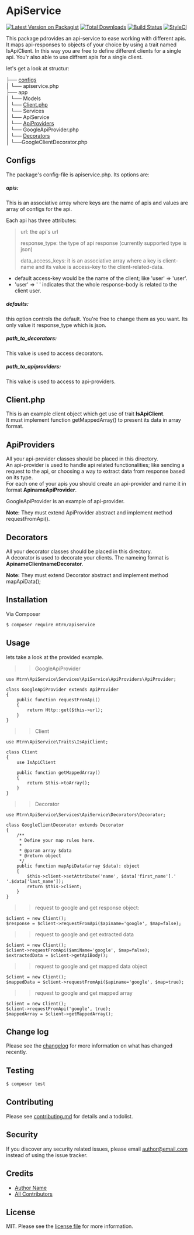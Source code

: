 # ApiService

[![Latest Version on Packagist][ico-version]][link-packagist]
[![Total Downloads][ico-downloads]][link-downloads]
[![Build Status][ico-travis]][link-travis]
[![StyleCI][ico-styleci]][link-styleci]

This package pdrovides an api-service to ease working with different apis.
It maps api-responses to objects of your choice by using a trait named IsApiClient. In this way you are free to define different clients for a single api. You'r also able to use diffrent apis for a single client.

let's get a look at structur:  

├── [configs](#configs)  
│   └── apiservice.php  
├── app  
│   └── Models  
│       └── [Client.php](#clients)  
│   └── Services  
│       └── ApiService  
│           └── [ApiProviders](#apiProviders)  
│               └── GoogleApiProvider.php  
│           └── [Decorators](#decorators)  
│               └──GoogleClientDecorator.php  


## Configs

The package's config-file is apiservice.php. Its options are:  

##### apis:  
This is an associative array where keys are the name of apis and values are array of configs for the api.  

Each api has three attributes:  

> url: the api's url  
>
> response_type: the type of api response (currently supported type is json)  
>
> data_access_keys: it is an associative array where a key is client-name and its value is access-key to the client-related-data.  

* default access-key would be the name of the client; like 'user' => 'user'.  
* 'user' => ' ' indicates that the whole response-body is related to the client user.  

##### defaults: 
this option controls the default. You're free to change them as you want. Its only value it response_type which is json.  

##### path_to_decorators: 
This value is used to access decorators.  

##### path_to_apiproviders:
This value is used to access to api-providers.  


## Client.php

This is an example client object which get use of trait **IsApiClient**.  
It must implement function getMappedArray() to present its data in array format.  

## ApiProviders

All your api-provider classes should be placed in this directory.  
An api-provider is used to handle api related functionalities; like sending a request to the api, or choosing a way to extract data from response based on its type.  
For each one of your apis you should create an api-provider and name it in format **ApinameApiProvider**.  

GoogleApiProvider is an example of api-provider.  

**Note:** They must extend ApiProvider abstract and implement method requestFromApi().  

## Decorators

All your decorator classes should be placed in this directory.  
A decorator is used to decorate your clients. The nameing format is **ApinameClientnameDecorator**.  

**Note:** They must extend Decorator abstract and implement method mapApiData();  



## Installation

Via Composer

``` bash
$ composer require mtrn/apiservice
```

## Usage

lets take a look at the provided example.

>> GoogleApiProvider
    
    use Mtrn\ApiService\Services\ApiService\ApiProviders\ApiProvider;

    class GoogleApiProvider extends ApiProvider
    {
        public function requestFromApi()
        {
            return Http::get($this->url); 
        }
    }


>> Client 

    use Mtrn\ApiService\Traits\IsApiClient;

    class Client
    {
        use IsApiClient

        public function getMappedArray()
        {
            return $this->toArray();
        }
    }

>> Decorator 

    use Mtrn\ApiService\Services\ApiService\Decorators\Decorator;

    class GoogleClientDecorator extends Decorator
    {
        /**
         * Define your map rules here.
         *
         * @param array $data
         * @return object
         */
        public function mapApiData(array $data): object
        {
            $this->client->setAttribute('name', $data['first_name'].' '.$data['last_name']);
            return $this->client;
        }
    }


>> request to google and get response object:

    $client = new Client();
    $response = $client->requestFromApi($apiname='google', $map=false);

>> request to google and get extracted data

    $client = new Client();
    $client->requestFromApi($amiName='google', $map=false);
    $extractedData = $client->getApiBody();

>> request to google and get mapped data object

    $client = new Client();
    $mappedData = $client->requestFromApi($apiname='google', $map=true);

>> request to google and get mapped array

    $client = new Client();
    $client->requestFromApi('google', true);
    $mappedArray = $client->getMappedArray();



## Change log

Please see the [changelog](changelog.md) for more information on what has changed recently.

## Testing

``` bash
$ composer test
```

## Contributing

Please see [contributing.md](contributing.md) for details and a todolist.

## Security

If you discover any security related issues, please email author@email.com instead of using the issue tracker.

## Credits

- [Author Name][link-author]
- [All Contributors][link-contributors]

## License

MIT. Please see the [license file](license.md) for more information.

[ico-version]: https://img.shields.io/packagist/v/mtrn/apiservice.svg?style=flat-square
[ico-downloads]: https://img.shields.io/packagist/dt/mtrn/apiservice.svg?style=flat-square
[ico-travis]: https://img.shields.io/travis/mtrn/apiservice/master.svg?style=flat-square
[ico-styleci]: https://styleci.io/repos/12345678/shield

[link-packagist]: https://packagist.org/packages/mtrn/apiservice
[link-downloads]: https://packagist.org/packages/mtrn/apiservice
[link-travis]: https://travis-ci.org/mtrn/apiservice
[link-styleci]: https://styleci.io/repos/12345678
[link-author]: https://github.com/mtrn
[link-contributors]: ../../contributors
